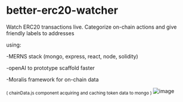 # better-erc20-watcher
Watch ERC20 transactions live. Categorize on-chain actions and give friendly labels to addresses


using:

-MERNS stack (mongo, express, react, node, solidity)

-openAI to prototype scaffold faster

-Moralis framework for on-chain data


<sub>( chainData.js component acquiring and caching token data to mongo )</sub>
![image](https://user-images.githubusercontent.com/99688245/201833228-c40982b2-3193-4759-a2f0-698de4459154.png)
